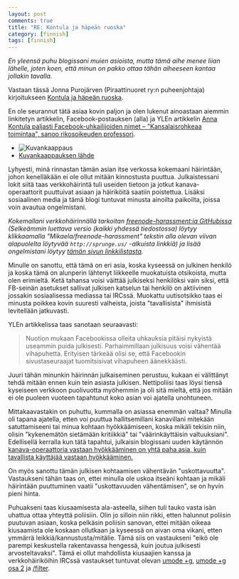 ```yaml
---
layout: post
comments: true
title: "RE: Kontula ja häpeän ruoska"
category: [finnish]
tags: [finnish]
---
```


*En yleensä puhu blogissani muien asioista, mutta tämä aihe menee liian
 lähelle, joten koen, että minun on pakko ottaa tähän aiheeseen kantaa
 jollakin tavalla.*

Vastaan tässä Jonna Purojärven (Piraattinuoret ry:n puheenjohtaja)
kirjoitukseen [Kontula ja häpeän ruoska](https://archive.is/izTkT).

En ole seurannut tätä asiaa kovin paljon ja olen lukenut ainoastaan
aiemmin linkitetyn artikkelin, Facebook-postauksen (alla) ja YLEn
artikkelin [Anna Kontula paljasti Facebook-uhkailijoiden nimet – "Kansalaisrohkeaa toimintaa", sanoo rikosoikeuden professori](https://archive.is/75KhL).

* ![Kuvankaappaus](https://raw.githubusercontent.com/wiki/Mikaela/mikaela.github.io/screenshots/anna_kontula_suo.png)
* [Kuvankaappauksen lähde](https://www.facebook.com/anna.kontula.1/posts/10153517697558701)

Lyhyesti, minä rinnastan tämän asian itse verkossa kokemaani häirintään,
johon kenelläkään ei ole ollut mitään kinnostusta puuttua. Julkaistessani
lokit siitä taas verkkohäirintä tuli useiden tietoon ja jotkut
kanava-operaattorit puuttuivat asiaan ja häiriköitä saatiin poistettua.
Lisäksi sosiaalinen media ja tämä blogi tuntuvat minusta ainoilta
paikoilta, joissa voin avautua ongelmistani.

*Kokemallani verkkohäirinnällä tarkoitan
[freenode-harassment:ia GitHubissa](https://github.com/Mikaela/freenode-harassment)
(Selkeämmin luettava versio (kaikki yhdessä tiedostossa) löytyy
klikkaamalla "Mikaela/freenode-harassment" tekstin alla olevan viivan
alapuolelta löytyvää `http://sprunge.us/` -alkuista linkkiä) ja lisää
ongelmistani löytyy [tämän sivun linkkilistasta](https://mikaela.info/about#life).*

Minulle on sanottu, että tämä on eri asia, koska kyseessä on julkinen
henkilö ja koska tämä on alunperin lähtenyt liikkeelle muokatuista
otsikoista, mutta olen erimieltä. Ketä tahansa voisi väittää julkiseksi
henkilöksi vain siksi, että FB-seinän asetukset sallivat julkisen katselun
tai henkilö on aktiivinen jossakin sosiaalisessa mediassa tai IRCssä.
Muokattu uutisotsikko taas ei minusta poikkea kovin suuresti valheista,
joista "tavallisista" ihmisistä levitellään jatkuvasti.

YLEn artikkelissa taas sanotaan seuraavasti:

> Nuotion mukaan Facebookissa olleita uhkauksia pitäisi nykyistä useammin
  puida julkisesti. Parhaimmillaan julkisuus voisi vähentää vihapuhetta.
  Erityisen tärkeää olisi se, että Facebookin sivustaseuraajat
  tuomitsisivat vihapuheen äänekkäästi.

Juuri tähän minunkin häirinnän julkaiseminen perustuu, kukaan ei välittänyt
tehdä mitään ennen kuin tein asiasta julkisen. Nettipoliisi taas löysi
tiensä kyseiseen verkkoon puolivuotta myöhemmin ja oli sitä mieltä, että
jos mitään ei ole puoleen vuoteen tapahtunut koko asian voi ajatella
unohtuneen.

Mittakaavastakin on puhuttu, kummalla on asiassa enemmän valtaa? Minulla
oli tapana ajatella, etten voi puuttua hallitsemillani kanavillani
mitekään satuttamiseeni tai minua kohtaan hyökkäämiseen, koska mikäli
tekisin niin, olisin "kykenemätön sietämään kritiikkiä" tai
"väärinkäyttäisin valtuuksiani". Edellisellä kerralla kun tätä tapahtui,
julkaisin blogissani uuden käytännön [kanava-operaattoria vastaan hyökkääminen on yhtä paha asia, kuin tavallista käyttäjää vastaan hyökkääminen.](https://mikaela.info/english/2015/06/11/trying-to-be-better-op.html)

On myös sanottu tämän julkisen kohtaamisen vähentävän "uskottavuutta".
Vastaukseni tähän taas on, ettei minulla ole uskoa itseäni kohtaan ja
mikäli häirintään puuttuminen vaatii "uskottavuuden vähentämisen", se on
hyvin pieni hinta.

Puhuakseni taas kiusaamisesta ala-asteella, siihen tuli tauko vasta
isän uhattua ottaa yhteyttä poliisiin. Olin jo silloin niin rikki, etten
halunnut poliisin puutuvan asiaan, koska pelkäsin poliisin sanovan, ettei
mitään oikeaa kiusaamista ole koskaan ollutkaan ja kyseessä on aivan
oma vikani, etten ymmärrä leikkiä/kannustusta/mitälie. Tämä siis on
vastaukseni "eikö ole parempi keskustella rakentavassa hengessä, kuin
joutua julkisesti arvosteltavaksi". Tämä ei ollut mahdollista kiusaajien
kanssa ja verkkohäiriköihin IRCssä vastaukset tuntuvat olevan [umode +g](https://mikaela.info/english/2015/04/02/umode+g.html), [umode +g osa 2](https://mikaela.info/english/2015/05/10/umode+g2.html) ja [/filter](https://mikaela.info/english/2015/05/31/weechat-filter.html).
